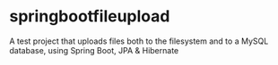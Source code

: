 # springbootfileupload
A test project that uploads files both to the filesystem and to a MySQL database, using Spring Boot, JPA &amp; Hibernate
